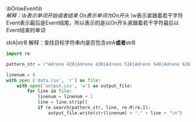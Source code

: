 \bOn\w*Event\b    
解释：\b表示单词开始或者结束 On表示单词为On开头 \w*表示紧跟着若干字符 Event表示最后是Event结尾，所以表示的是以On开头紧跟着若干字符最后以Event结束的单词


strA|strB
解释：查找目标字符串内是否包含strA**或者**strB
```python
import re

pattern_str = r"Adreno 420|Adreno 430|Adreno 530|Adreno 540|Adreno 620|Adreno 630|Adreno 640|Adreno 642|Adreno 642L|Adreno 643|Adreno 644|Adreno 650|Adreno 660|Adreno 662|Adreno 710|Adreno 725|Adreno 730|Adreno 740|Adreno 750|Mali G52|Mali G57|Mali G68|Mali G71|Mali G72|Mali G76|Mali G77|Mali G78|Mali G610|Mali G615|Mali G710|Mali G715|Mali T760|Mali T880|PowerVR GM9446|PowerVR GXA6850|PowerVR GX6450|Maleoon 910|Xclipse 920|Xclipse 940|Immortalis G715|Immortalis G720|BXM 8-256"

linenum = 0
with open ('data.csv', 'r') as file:
    with open('output.csv', 'w') as output_file:
        for line in file:
            linenum = linenum + 1
            line = line.strip()
            if re.search(pattern_str, line, re.M|re.I):
                output_file.write(str(linenum) + "," + line + "\n")
```